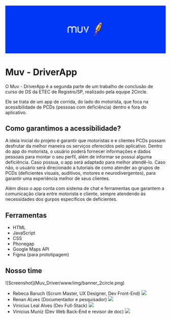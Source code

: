 ![Screenshot](Muv_Driver/www/img/banner_muv.png)

<h1> Muv - DriverApp </h1>
 
 
O  Muv - DriverApp é a segunda parte de um trabalho de conclusão de curso de DS da ETEC de Registro/SP, realizado pela equipe 2Circle.

Ele se trata de um app de corrida, do lado do motorista, que foca na acessibilidade de PCDs (pessoas com deficiência) dentro e fora do aplicativo.

<h2> Como garantimos a acessibilidade? </h2>

A ideia inicial do projeto é garantir que motoristas e e clientes PCDs possam desfrutar da melhor maneira os serviços oferecidos pelo aplicativo.
Dentro do app do motorista, o usuário poderá fornecer informações e dados pessoais para montar o seu perfil, além de informar se possui alguma deficiência.
Caso possua, o app será adaptado para melhor atendê-lo. Caso não, o usuário será direcionado a tutoriais de como atender ao grupos de PCDs (deficientes visuais, auditivos, motores e neurodivergentes), para garantir uma experiência melhor de seus clientes.

Além disso o app conta com sistema de chat e ferramentas que garantem a comunicação clara entre motorista e cliente, sempre atendendo às necessidades dos gurpos específicos de deficientes.

<h2> Ferramentas </h2>

<ul>
 <li> HTML </li>
 <li> JavaScript </li>
 <li> CSS </li>
 <li> Phonegap </li>
 <li> Google Maps API </li>
 <li> Figma (para prototipagem) </li>
 </ul>

<h2> Nosso time </h2>
![Screenshot](Muv_Driver/www/img/banner_2circle.png)

<ul>
 <li > Rebeca Baruch (Scrum Master, UX Designer, Dev Front-End)
  <a href="https://github.com/Berreca2019" vertical-align="center"> <img src="https://img.icons8.com/color-glass/30/000000/github-2.png"/> </a>
 </li>
  
 <li > Renan ALves (Documentador e pesquisador)
  <a href="https://github.com/zum4258" vertical-align="center"> <img src="https://img.icons8.com/color-glass/30/000000/github-2.png"/> </a>
 </li>
 
 <li > Vinicius Leal Alves (Dev Full-Stack)
  <a href="https://github.com/lealalves" vertical-align="center"> <img src="https://img.icons8.com/color-glass/30/000000/github-2.png"/> </a>
 </li>
 
 <li > Vinicius Muniz (Dev Web Back-End e revisor de doc)
  <a href="https://github.com/muniz19" vertical-align="center"> <img src="https://img.icons8.com/color-glass/30/000000/github-2.png"/> </a>
 </li>
</ul>
  
